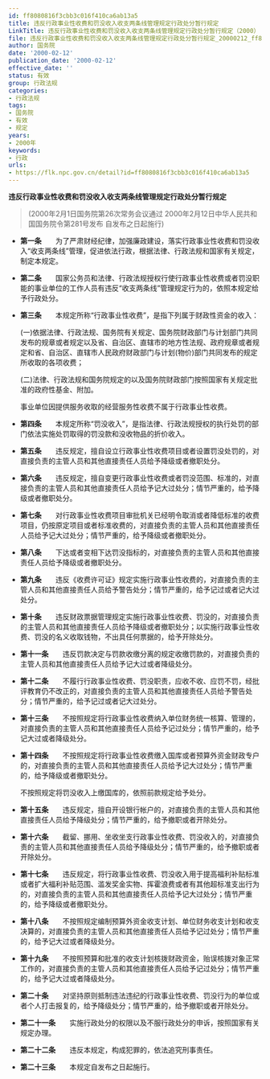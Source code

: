 ```yaml
---
id: ff8080816f3cbb3c016f410ca6ab13a5
title: 违反行政事业性收费和罚没收入收支两条线管理规定行政处分暂行规定
LinkTitle: 违反行政事业性收费和罚没收入收支两条线管理规定行政处分暂行规定（2000）
file: 违反行政事业性收费和罚没收入收支两条线管理规定行政处分暂行规定_20000212_ff8080816f3cbb3c016f410ca6ab13a5.docx
author: 国务院
date: '2000-02-12'
publication_date: '2000-02-12'
effective_date: ''
status: 有效
group: 行政法规
categories:
- 行政法规
tags:
- 国务院
- 有效
- 规定
years:
- 2000年
keywords:
- 行政
urls:
- https://flk.npc.gov.cn/detail?id=ff8080816f3cbb3c016f410ca6ab13a5
---
```


**违反行政事业性收费和罚没收入收支两条线管理规定行政处分暂行规定**

> (2000年2月1日国务院第26次常务会议通过 2000年2月12日中华人民共和国国务院令第281号发布 自发布之日起施行)

- **第一条**　　为了严肃财经纪律，加强廉政建设，落实行政事业性收费和罚没收入“收支两条线”管理，促进依法行政，根据法律、行政法规和国家有关规定，制定本规定。

- **第二条**　　国家公务员和法律、行政法规授权行使行政事业性收费或者罚没职能的事业单位的工作人员有违反“收支两条线”管理规定行为的，依照本规定给予行政处分。

- **第三条**　　本规定所称“行政事业性收费”，是指下列属于财政性资金的收入：

  (一)依据法律、行政法规、国务院有关规定、国务院财政部门与计划部门共同发布的规章或者规定以及省、自治区、直辖市的地方性法规、政府规章或者规定和省、自治区、直辖市人民政府财政部门与计划(物价)部门共同发布的规定所收取的各项收费；

  (二)法律、行政法规和国务院规定的以及国务院财政部门按照国家有关规定批准的政府性基金、附加。

  事业单位因提供服务收取的经营服务性收费不属于行政事业性收费。

- **第四条**　　本规定所称“罚没收入”，是指法律、行政法规授权的执行处罚的部门依法实施处罚取得的罚没款和没收物品的折价收入。

- **第五条**　　违反规定，擅自设立行政事业性收费项目或者设置罚没处罚的，对直接负责的主管人员和其他直接责任人员给予降级或者撤职处分。

- **第六条**　　违反规定，擅自变更行政事业性收费或者罚没范围、标准的，对直接负责的主管人员和其他直接责任人员给予记大过处分；情节严重的，给予降级或者撤职处分。

- **第七条**　　对行政事业性收费项目审批机关已经明令取消或者降低标准的收费项目，仍按原定项目或者标准收费的，对直接负责的主管人员和其他直接责任人员给予记大过处分；情节严重的，给予降级或者撤职处分。

- **第八条**　　下达或者变相下达罚没指标的，对直接负责的主管人员和其他直接责任人员给予降级或者撤职处分。

- **第九条**　　违反《收费许可证》规定实施行政事业性收费的，对直接负责的主管人员和其他直接责任人员给予警告处分；情节严重的，给予记过或者记大过处分。

- **第十条**　　违反财政票据管理规定实施行政事业性收费、罚没的，对直接负责的主管人员和其他直接责任人员给予降级或者撤职处分；以实施行政事业性收费、罚没的名义收取钱物，不出具任何票据的，给予开除处分。

- **第十一条**　　违反罚款决定与罚款收缴分离的规定收缴罚款的，对直接负责的主管人员和其他直接责任人员给予记大过或者降级处分。

- **第十二条**　　不履行行政事业性收费、罚没职责，应收不收、应罚不罚，经批评教育仍不改正的，对直接负责的主管人员和其他直接责任人员给予警告处分；情节严重的，给予记过或者记大过处分。

- **第十三条**　　不按照规定将行政事业性收费纳入单位财务统一核算、管理的，对直接负责的主管人员和其他直接责任人员给予记过处分；情节严重的，给予记大过或者降级处分。

- **第十四条**　　不按照规定将行政事业性收费缴入国库或者预算外资金财政专户的，对直接负责的主管人员和其他直接责任人员给予记大过处分；情节严重的，给予降级或者撤职处分。

  不按照规定将罚没收入上缴国库的，依照前款规定给予处分。

- **第十五条**　　违反规定，擅自开设银行帐户的，对直接负责的主管人员和其他直接责任人员给予降级处分；情节严重的，给予撤职或者开除处分。

- **第十六条**　　截留、挪用、坐收坐支行政事业性收费、罚没收入的，对直接负责的主管人员和其他直接责任人员给予降级处分；情节严重的，给予撤职或者开除处分。

- **第十七条**　　违反规定，将行政事业性收费、罚没收入用于提高福利补贴标准或者扩大福利补贴范围、滥发奖金实物、挥霍浪费或者有其他超标准支出行为的，对直接负责的主管人员和其他直接责任人员给予记大过处分；情节严重的，给予降级或者撤职处分。

- **第十八条**　　不按照规定编制预算外资金收支计划、单位财务收支计划和收支决算的，对直接负责的主管人员和其他直接责任人员给予记过处分；情节严重的，给予记大过或者降级处分。

- **第十九条**　　不按照预算和批准的收支计划核拨财政资金，贻误核拨对象正常工作的，对直接负责的主管人员和其他直接责任人员给予记过处分；情节严重的，给予记大过或者降级处分。

- **第二十条**　　对坚持原则抵制违法违纪的行政事业性收费、罚没行为的单位或者个人打击报复的，给予降级处分；情节严重的，给予撤职或者开除处分。

- **第二十一条**　　实施行政处分的权限以及不服行政处分的申诉，按照国家有关规定办理。

- **第二十二条**　　违反本规定，构成犯罪的，依法追究刑事责任。

- **第二十三条**　　本规定自发布之日起施行。
